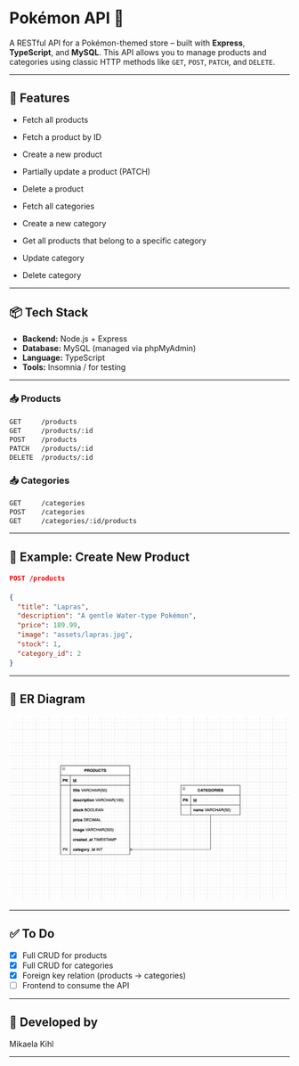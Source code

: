 
# Pokémon API 🧩

A RESTful API for a Pokémon-themed store – built with **Express**, **TypeScript**, and **MySQL**. This API allows you to manage products and categories using classic HTTP methods like `GET`, `POST`, `PATCH`, and `DELETE`.

---

## 🚀 Features

- Fetch all products
- Fetch a product by ID
- Create a new product
- Partially update a product (PATCH)
- Delete a product

- Fetch all categories
- Create a new category
- Get all products that belong to a specific category
- Update category
- Delete category

---

## 📦 Tech Stack

- **Backend:** Node.js + Express
- **Database:** MySQL (managed via phpMyAdmin)
- **Language:** TypeScript
- **Tools:** Insomnia / for testing

---


### 📥 Products

```http
GET     /products
GET     /products/:id
POST    /products
PATCH   /products/:id
DELETE  /products/:id
```

### 📥 Categories

```http
GET     /categories
POST    /categories
GET     /categories/:id/products
```

---

## 🧪 Example: Create New Product

```json
POST /products

{
  "title": "Lapras",
  "description": "A gentle Water-type Pokémon",
  "price": 189.99,
  "image": "assets/lapras.jpg",
  "stock": 1,
  "category_id": 2
}
```

---

## 📸 ER Diagram

![](api/assets/er-diagram-sql/ERdiagram-api-development.png)

---

## ✅ To Do

- [x] Full CRUD for products
- [x] Full CRUD for categories
- [x] Foreign key relation (products → categories)
- [ ] Frontend to consume the API

---

## 🧠 Developed by

Mikaela Kihl

---

